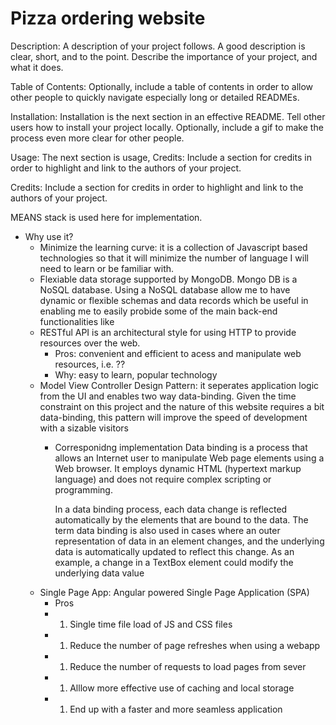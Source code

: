 # Pizza ordering website

Description: A description of your project follows. A good description is clear, short, and to the point. Describe the importance of your project, and what it does.

Table of Contents: Optionally, include a table of contents in order to allow other people to quickly navigate especially long or detailed READMEs.

Installation: Installation is the next section in an effective README. Tell other users how to install your project locally. Optionally, include a gif to make the process even more clear for other people.

Usage: The next section is usage, Credits: Include a section for credits in order to highlight and link to the authors of your project.

Credits: Include a section for credits in order to highlight and link to the authors of your project.



MEANS stack is used here for implementation.
- Why use it?
  - Minimize the learning curve: it is a collection of Javascript based technologies so that it will minimize the number of language I will need to learn or be familiar with.
  - Flexiable data storage supported by MongoDB. Mongo DB is a NoSQL database. Using a NoSQL database allow me to have dynamic or flexible schemas and data records which be useful in enabling me to easily probide some of the main back-end functionalities like 
  - RESTful API is an architectural style for using HTTP to provide resources over the web. 
    - Pros: convenient and efficient to acess and manipulate web resources, i.e. ??
    - Why: easy to learn, popular technology
  - Model View Controller Design Pattern: it seperates application logic from the UI and enables two way data-binding. Given the time constraint on this project and the nature of this website requires a bit data-binding, this pattern will improve the speed of development with a sizable visitors 
    - Corresponidng implementation
      Data binding is a process that allows an Internet user to manipulate Web page elements using a Web browser. It employs dynamic HTML (hypertext markup language) and does not require complex scripting or programming.
      
      In a data binding process, each data change is reflected automatically by the elements that are bound to the data. The term data binding is also used in cases where an outer representation of data in an element changes, and the underlying data is automatically updated to reflect this change. As an example, a change in a TextBox element could modify the underlying data value
  - Single Page App: Angular powered Single Page Application (SPA)
    - Pros
    - 1. Single time file load of JS and CSS files
    - 1. Reduce the number of page refreshes when using a webapp
    - 1. Reduce the number of requests to load pages from sever
    - 1. Alllow more effective use of caching and local storage
    - 1. End up with a faster and more seamless application 
